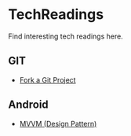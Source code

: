 # TechReadings
Find interesting tech readings here.

## GIT

- [Fork a Git Project](https://help.github.com/articles/fork-a-repo/)

## Android

- [MVVM (Design Pattern)](https://medium.com/upday-devs/android-architecture-patterns-part-3-model-view-viewmodel-e7eeee76b73b)
